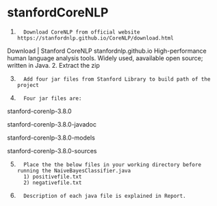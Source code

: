 # stanfordCoreNLP
1.       Download CoreNLP from official website https://stanfordnlp.github.io/CoreNLP/download.html

Download | Stanford CoreNLP
stanfordnlp.github.io
High-performance human language analysis tools. Widely used, aavailable open source; written in Java.
2.       Extract the zip

3.       Add four jar files from Stanford Library to build path of the project

4.       Four jar files are:

stanford-corenlp-3.8.0

stanford-corenlp-3.8.0-javadoc

stanford-corenlp-3.8.0-models

stanford-corenlp-3.8.0-sources

5.       Place the the below files in your working directory before running the NaiveBayesClassifier.java
         1) positivefile.txt
         2) negativefile.txt   

6.       Description of each java file is explained in Report. 
